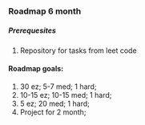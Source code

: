 
### Roadmap 6 month
##### Prerequesites
1. Repository for tasks from leet code

#### Roadmap goals:
1. 30 ez; 5-7 med; 1 hard;
2. 10-15 ez; 10-15 med; 1 hard;
3. 5 ez; 20 med; 1 hard;
4. Project for 2 month;